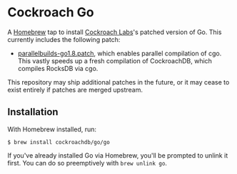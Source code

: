 # Cockroach Go

A [Homebrew] tap to install [Cockroach Labs]'s patched version of Go. This
currently includes the following patch:

  * [parallelbuilds-go1.8.patch], which enables parallel compilation of cgo.
    This vastly speeds up a fresh compilation of CockroachDB, which compiles
    RocksDB via cgo.

This repository may ship additional patches in the future, or it may
cease to exist entirely if patches are merged upstream.

[Cockroach Labs]: https://cockroachlabs.com
[Homebrew]: https://brew.sh
[parallelbuilds-go1.8.patch]: https://github.com/cockroachdb/cockroach/blob/c49869212687e3d3c86876f0074690b50e7b7f33/build/parallelbuilds-go1.8.patch


## Installation

With Homebrew installed, run:

```shell
$ brew install cockroachdb/go/go
```

If you've already installed Go via Homebrew, you'll be prompted to
unlink it first. You can do so preemptively with `brew unlink go`.

